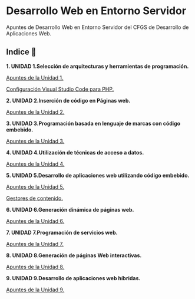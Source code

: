 # Desarrollo Web en Entorno Servidor

Apuntes de Desarrollo Web en Entorno Servidor del CFGS de Desarrollo de Aplicaciones Web.

## Indice 🚀

**1. UNIDAD 1.Selección de arquitecturas y herramientas de programación.**

[Apuntes de la Unidad 1.](Tema1/Selecciondearquitecturasyherramientasdeprogramacion.md)

[Configuración Visual Studio Code para PHP.](Tema2/VisualStudioCodePHP.md)

**2. UNIDAD 2.Inserción de código en Páginas web.**

[Apuntes de la Unidad 2.](Tema2/Insercioncodigopaginasweb.md)

**3. UNIDAD 3.Programación basada en lenguaje de marcas con código embebido.**

[Apuntes de la Unidad 3.](Tema3/programacionlenguajesdemarcas.md)

**4. UNIDAD 4.Utilización de técnicas de acceso a datos.**

[Apuntes de la Unidad 4.](Tema4/tecnicasaccesodatos.md)

**5. UNIDAD 5.Desarrollo de aplicaciones web utilizando código embebido.**

[Apuntes de la Unidad 5.](Tema5/dawcodigoembebido.md)

[Gestores de contenido.](Tema5/gestoresdecontenido.md)

**6. UNIDAD 6.Generación dinámica de páginas web.**

[Apuntes de la Unidad 6.](Tema6/generacionDinamicaPaginasWeb.md)

**7. UNIDAD 7.Programación de servicios web.**

[Apuntes de la Unidad 7.](Tema7/programacionServiciosWeb.md)

**8. UNIDAD 8.Generación de páginas Web  interactivas.**

[Apuntes de la Unidad 8.](Tema8/paginasWebInteractivas.md)

**9. UNIDAD 9.Desarrollo de aplicaciones web híbridas.**

[Apuntes de la Unidad 9.](Tema9/aplicacionesHibridas.md)



